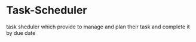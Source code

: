 # Task-Scheduler
task sheduler which provide to manage and plan their task and complete it by due date
